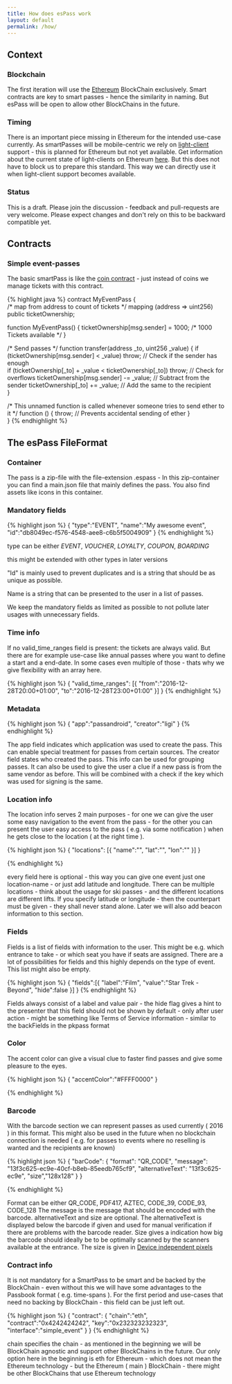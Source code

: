 ```yaml
---
title: How does esPass work
layout: default
permalink: /how/
---
```


Context
-------

### Blockchain

The first iteration will use the [Ethereum](http://ethereum.org) BlockChain exclusively. Smart contracts are key to smart passes - hence the similarity in naming. But esPass will be open to allow other BlockChains in the future.


### Timing

There is an important piece missing in Ethereum for the intended use-case currently. As smartPasses will be mobile-centric we rely on [light-client](https://github.com/ethereum/wiki/wiki/Light-client-protocol) support - this is planned for Ethereum but not yet available. Get information about the current state of light-clients on Ethereum [here](https://gitter.im/ethereum/light-client). But this does not have to block us to prepare this standard. This way we can directly use it when light-client support becomes available.

### Status

This is a draft. Please join the discussion - feedback and pull-requests are very welcome. Please expect changes and don't rely on this to be backward compatible yet.

Contracts
---------

### Simple event-passes

The basic smartPass is like the [coin contract](https://www.ethereum.org/token) - just instead of coins we manage tickets with this contract.

{% highlight java %}
contract MyEventPass {         
  /* map from address to count of tickets */
  mapping (address => uint256) public ticketOwnership;   

  function MyEventPass() {
    ticketOwnership[msg.sender] = 1000; /* 1000 Tickets available */
  }

  /* Send passes */
  function transfer(address _to, uint256 _value) {
      if (ticketOwnership[msg.sender] < _value) throw;           // Check if the sender has enough   
      if (ticketOwnership[_to] + _value < ticketOwnership[_to]) throw; // Check for overflows
      ticketOwnership[msg.sender] -= _value;                     // Subtract from the sender
      ticketOwnership[_to] += _value;                            // Add the same to the recipient            
  }

  /* This unnamed function is called whenever someone tries to send ether to it */
  function () {
      throw;     // Prevents accidental sending of ether
  }  
}
{% endhighlight %}

The esPass FileFormat
---------------------

### Container

The pass is a zip-file with the file-extension .espass - In this zip-container you can find a main.json file that mainly defines the pass. You also find assets like icons in this container.

### Mandatory fields

{% highlight json %}
{
  "type":"EVENT",
  "name":"My awesome event",
  "id":"db8049ec-f576-4548-aee8-c6b5f5004909"
}
{% endhighlight %}

type can be either *EVENT*, *VOUCHER*, *LOYALTY*, *COUPON*, *BOARDING*

this might be extended with other types in later versions

"Id" is mainly used to prevent duplicates and is a string that should be as unique as possible.

Name is a string that can be presented to the user in a list of passes.

We keep the mandatory fields as limited as possible to not pollute later usages with unnecessary fields.

### Time info

If no valid_time_ranges field is present: the tickets are always valid. But there are for example use-case like annual passes where you want to define a start and a end-date. In some cases even multiple of those - thats why we give flexibility with an array here.

{% highlight json %}
{
  "valid_time_ranges": [{
    "from":"2016-12-28T20:00+01:00",
    "to":"2016-12-28T23:00+01:00"
  }]
}
{% endhighlight %}

### Metadata

{% highlight json %}
{
  "app":"passandroid",
  "creator":"ligi"
}
{% endhighlight %}

The app field indicates which application was used to create the pass. This can enable special treatment for passes from certain sources. The creator field states who created the pass. This info can be used for grouping passes. It can also be used to give the user a clue if a new pass is from the same vendor as before. This will be combined with a check if the key which was used for signing is the same.

### Location info

The location info serves 2 main purposes - for one we can give the user some easy navigation to the event from the pass - for the other you can present the user easy access to the pass ( e.g. via some notification ) when he gets close to the location ( at the right time ).

{% highlight json %}
{
  "locations": [{
    "name":"",
    "lat":"",
    "lon":""
  }]
}

{% endhighlight %}

every field here is optional - this way you can give one event just one location-name - or just add latitude and longitude. There can be multiple locations - think about the usage for ski passes - and the different locations are different lifts.
If you specify latitude or longitude - then the counterpart must be given - they shall never stand alone. Later we will also add beacon information to this section.

### Fields

Fields is a list of fields with information to the user. This might be e.g. which entrance to take - or which seat you have if seats are assigned. There are a lot of possibilities for fields and this highly depends on the type of event. This list might also be empty.

{% highlight json %}
{
  "fields":[{
    "label":"Film",
    "value":"Star Trek - Beyond",
    "hide":false
  }]
}
{% endhighlight %}

Fields always consist of a label and value pair - the hide flag gives a hint to the presenter that this field should not be shown by default - only after user action - might be something like Terms of Service information - similar to the backFields in the pkpass format

### Color

The accent color can give a visual clue to faster find passes and give some pleasure to the eyes.

{% highlight json %}
{
  "accentColor":"#FFFF0000"
}

{% endhighlight %}

### Barcode

With the barcode section we can represent passes as used currently ( 2016 ) in this format. This might also be used in the future when no blockchain connection is needed ( e.g. for passes to events where no reselling is wanted and the recipients are known)

{% highlight json %}
{
  "barCode": {
    "format": "QR_CODE",
    "message": "13f3c625-ec9e-40cf-b8eb-85eedb765cf9",
    "alternativeText": "13f3c625-ec9e",
    "size","128x128"
  }
}

{% endhighlight %}

Format can be either QR_CODE, PDF417, AZTEC, CODE_39, CODE_93, CODE_128
The message is the message that should be encoded with the barcode.
alternativeText and size are optional. The alternativeText is displayed below the barcode if given and used for manual verification if there are problems with the barcode reader. Size gives a indication how big the barcode should ideally be to be optimally scanned by the scanners available at the entrance. The size is given in [Device independent pixels](https://en.wikipedia.org/wiki/Device_independent_pixelhttps://en.wikipedia.org/wiki/Device_independent_pixel)

### Contract info

It is not mandatory for a SmartPass to be smart and be backed by the BlockChain - even without this we will have some advantages to the Passbook format ( e.g. time-spans ). For the first period and use-cases that need no backing by BlockChain - this field can be just left out.

{% highlight json %}
{
  "contract": {
    "chain":"eth",
    "contract":"0x4242424242",
    "key":"0x232323232323",
    "interface":"simple_event"
  }
}
{% endhighlight %}

chain specifies the chain - as mentioned in the beginning we will be BlockChain agnostic and support other BlockChains in the future. Our only option here in the beginning is eth for Ethereum - which does not mean the Ethereum technology - but the Ethereum ( main ) BlockChain - there might be other BlockChains that use Ethereum technology
